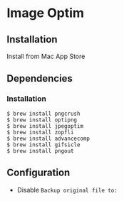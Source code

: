 # Image Optim

## Installation

Install from Mac App Store

## Dependencies

### Installation

```ShellSession
$ brew install pngcrush
$ brew install optipng
$ brew install jpegoptim
$ brew install zopfli
$ brew install advancecomp
$ brew install gifsicle
$ brew install pngout
```

## Configuration

* Disable `Backup original file to:`
